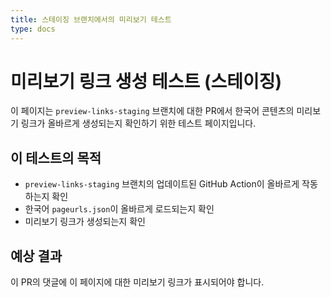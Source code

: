```yaml
---
title: 스테이징 브랜치에서의 미리보기 테스트
type: docs
---
```


# 미리보기 링크 생성 테스트 (스테이징)

이 페이지는 `preview-links-staging` 브랜치에 대한 PR에서 한국어 콘텐츠의 미리보기 링크가 올바르게 생성되는지 확인하기 위한 테스트 페이지입니다.

## 이 테스트의 목적

- `preview-links-staging` 브랜치의 업데이트된 GitHub Action이 올바르게 작동하는지 확인
- 한국어 `pageurls.json`이 올바르게 로드되는지 확인
- 미리보기 링크가 생성되는지 확인

## 예상 결과

이 PR의 댓글에 이 페이지에 대한 미리보기 링크가 표시되어야 합니다.